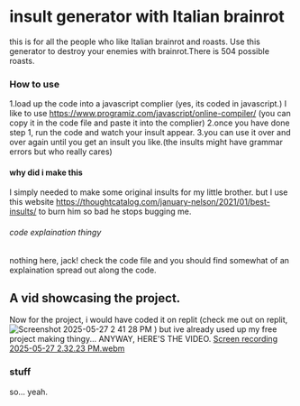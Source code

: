 # insult generator with Italian brainrot
this is for all the people who like Italian brainrot and roasts. Use this generator to destroy your enemies with brainrot.There is 504 possible roasts.
### How to use
1.load up the code into a javascript complier (yes, its coded in javascript.) I like to use https://www.programiz.com/javascript/online-compiler/ (you can copy it in the code file and paste it into the complier)
2.once you have done step 1, run the code and watch your insult appear.
3.you can use it over and over again until you get an insult you like.(the insults might have grammar errors but who really cares)
#### why did i make this
I simply needed to make some original insults for my little brother. but I use this website https://thoughtcatalog.com/january-nelson/2021/01/best-insults/ to burn him so bad he stops bugging me.
###### code explaination thingy
nothing here, jack! check the code file and you should find somewhat of an explaination spread out along the code.

## A vid showcasing the project.
Now for the project, i would have coded it on replit (check me out on replit,![Screenshot 2025-05-27 2 41 28 PM](https://github.com/user-attachments/assets/1b6518ba-3d22-453f-bf81-63dccb42978a)
 ) but ive already used up my free project making thingy...
 ANYWAY, HERE'S THE VIDEO.
[Screen recording 2025-05-27 2.32.23 PM.webm](https://github.com/user-attachments/assets/af016105-ecbd-44e5-af58-c40cf1c4817c)

### stuff
so... yeah.

